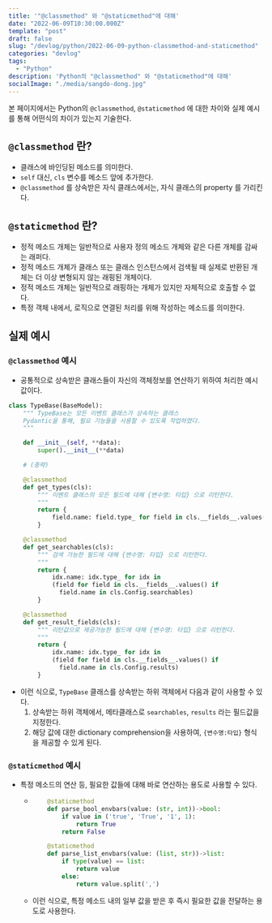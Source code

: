 ```yaml
---
title: '"@classmethod" 와 "@staticmethod"에 대해'
date: "2022-06-09T10:30:00.000Z"
template: "post"
draft: false
slug: "/devlog/python/2022-06-09-python-classmethod-and-staticmethod"
categories: "devlog"
tags:
  - "Python"
description: 'Python의 "@classmethod" 와 "@staticmethod"에 대해'
socialImage: "./media/sangdo-dong.jpg"
---
```


본 페이지에서는 Python의 `@classmethod`, `@staticmethod` 에 대한 차이와 실제 예시를 통해 어떤식의 차이가 있는지 기술한다.

## `@classmethod` 란?

- 클래스에 바인딩된 메소드를 의미한다.
- `self` 대신, `cls` 변수를 메소드 앞에 추가한다.
- `@classmethod` 를 상속받은 자식 클래스에서는, 자식 클래스의 property 를 가리킨다.

## `@staticmethod` 란?

- 정적 메소드 개체는 일반적으로 사용자 정의 메소드 개체와 같은 다른 개체를 감싸는 래퍼다.
- 정적 메소드 개체가 클래스 또는 클래스 인스턴스에서 검색될 때 실제로 반환된 개체는 더 이상 변형되지 않는 래핑된 개체이다.
- 정적 메소드 개체는 일반적으로 래핑하는 개체가 있지만 자체적으로 호출할 수 없다.
- 특정 객체 내에서, 로직으로 연결된 처리를 위해 작성하는 메소드를 의미한다.

## 실제 예시

### `@classmethod` 예시

- 공통적으로 상속받은 클래스들이 자신의 객체정보를 연산하기 위하여 처리한 예시값이다.

```python
class TypeBase(BaseModel):
    """ TypeBase는 모든 이벤트 클래스가 상속하는 클래스
    Pydantic을 통해, 필요 기능들을 사용할 수 있도록 작업하였다.
    """

    def __init__(self, **data):
        super().__init__(**data)

    # (중략)

    @classmethod
    def get_types(cls):
        """ 이벤트 클래스의 모든 필드에 대해 {변수명: 타입} 으로 리턴한다.
        """
        return {
            field.name: field.type_ for field in cls.__fields__.values()
        }

    @classmethod
    def get_searchables(cls):
        """ 검색 가능한 필드에 대해 {변수명: 타입} 으로 리턴한다.
        """
        return {
            idx.name: idx.type_ for idx in
            (field for field in cls.__fields__.values() if
              field.name in cls.Config.searchables)
        }

    @classmethod
    def get_result_fields(cls):
        """ 리턴값으로 제공가능한 필드에 대해 {변수명: 타입} 으로 리턴한다.
        """
        return {
            idx.name: idx.type_ for idx in
            (field for field in cls.__fields__.values() if
              field.name in cls.Config.results)
        }
```

- 이런 식으로, `TypeBase` 클래스를 상속받는 하위 객체에서 다음과 같이 사용할 수 있다.
  1. 상속받는 하위 객체에서, 메타클래스로 `searchables`, `results` 라는 필드값을 지정한다.
  2. 해당 값에 대한 dictionary comprehension을 사용하여, `{변수명:타입}` 형식을 제공할 수 있게 된다.

### `@staticmethod` 예시

- 특정 메소드의 연산 등, 필요한 값들에 대해 바로 연산하는 용도로 사용할 수 있다.

  - ```python
        @staticmethod
        def parse_bool_envbars(value: (str, int))->bool:
            if value in ('true', 'True', '1', 1):
                return True
            return False

        @staticmethod
        def parse_list_envbars(value: (list, str))->list:
            if type(value) == list:
                return value
            else:
                return value.split(',')
    ```

  - 이런 식으로, 특정 메소드 내의 일부 값을 받은 후 즉시 필요한 값을 전달하는 용도로 사용한다.
